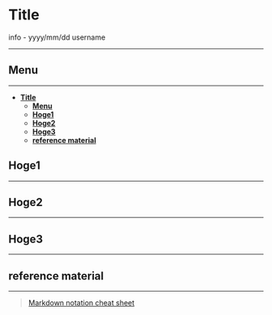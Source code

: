 # __Title__

info - yyyy/mm/dd username

---

## __Menu__

---

- [__Title__](#title)
  - [__Menu__](#menu)
  - [__Hoge1__](#hoge1)
  - [__Hoge2__](#hoge2)
  - [__Hoge3__](#hoge3)
  - [__reference material__](#reference-material)

## __Hoge1__

---

## __Hoge2__

---

## __Hoge3__

---

## __reference material__

---

>[Markdown notation cheat sheet](https://qiita.com/Qiita/items/c686397e4a0f4f11683d)
